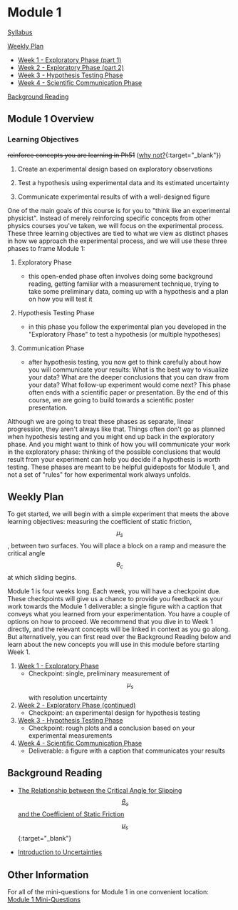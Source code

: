 # Module 1

[Syllabus](syllabus)

[Weekly Plan](#weekly-plan)
+ [Week 1 - Exploratory Phase (part 1)](week1)
+ [Week 2 - Exploratory Phase (part 2)](week2)
+ [Week 3 - Hypothesis Testing Phase](week3)
+ [Week 4 - Scientific Communication Phase](week4)

[Background Reading](#background-reading)


## Module 1 Overview 

### Learning Objectives


~~reinforce concepts you are learning in Ph51~~ ([why not?](https://physicstoday.scitation.org/doi/10.1063/PT.3.3816){:target="_blank"})

1. Create an experimental design based on exploratory observations 

2. Test a hypothesis using experimental data and its estimated uncertainty 

3. Communicate experimental results of with a well-designed figure

One of the main goals of this course is for you to "think like an experimental physicist". Instead of merely reinforcing specific concepts from other physics courses you've taken, we will focus on the experimental process. These three learning objectives are tied to what we view as distinct phases in how we approach the experimental process, and we will use these three phases to frame Module 1:

1. Exploratory Phase
    - this open-ended phase often involves doing some background reading, getting familiar with a measurement technique, trying to take some preliminary data, coming up with a hypothesis and a plan on how you will test it

2. Hypothesis Testing Phase
    - in this phase you follow the experimental plan you developed in the "Exploratory Phase" to test a hypothesis (or multiple hypotheses)

3. Communication Phase
    - after hypothesis testing, you now get to think carefully about how you will communicate your results: What is the best way to visualize your data? What are the deeper conclusions that you can draw from your data? What follow-up experiment would come next? This phase often ends with a scientific paper or presentation. By the end of this course, we are going to build towards a scientific poster presentation.

Although we are going to treat these phases as separate, linear progression, they aren't always like that. Things often don't go as planned when hypothesis testing and you might end up back in the exploratory phase. And you might want to think of how you will communicate your work in the exploratory phase: thinking of the possible conclusions that would result from your experiment can help you decide if a hypothesis is worth testing. These phases are meant to be helpful guideposts for Module 1, and not a set of "rules" for how experimental work always unfolds.

## Weekly Plan

To get started, we will begin with a simple experiment that meets the above learning objectives: measuring the coefficient of static friction, $$\mu_s$$, between two surfaces. You will place a block on a ramp and measure the critical angle $$\theta_c$$ at which sliding begins. 

Module 1 is four weeks long. Each week, you will have a checkpoint due. These checkpoints will give us a chance to provide you feedback as your work towards the Module 1 deliverable: a single figure with a caption that conveys what you learned from your experimentation. You have a couple of options on how to proceed. We recommend that you dive in to Week 1 directly, and the relevant concepts will be linked in context as you go along. But alternatively, you can first read over the Background Reading below and learn about the new concepts you will use in this module before starting Week 1. 

1. [Week 1 - Exploratory Phase](week1)
    - Checkpoint: single, preliminary measurement of $$\mu_s$$ with resolution uncertainty
2. [Week 2 - Exploratory Phase (continued)](week2)
    - Checkpoint: an experimental design for hypothesis testing
3. [Week 3 - Hypothesis Testing Phase](week3)
    - Checkpoint: rough plots and a conclusion based on your experimental measurements
4. [Week 4 - Scientific Communication Phase](week4)
    - Deliverable: a figure with a caption that communicates your results



## Background Reading

+ [The Relationship between the Critical Angle for Slipping $$\theta_c$$ and the Coefficient of Static Friction $$\mu_s$$](https://drive.google.com/file/d/19qMGg5rJfkDCQVHRK2G1Nl4_CAMSgvHX/view?usp=sharing){:target="_blank"}

+ [Introduction to Uncertainties](uncertainty-introduction.md)

## Other Information

For all of the mini-questions for Module 1 in one convenient location: [Module 1 Mini-Questions](mini-questions)
